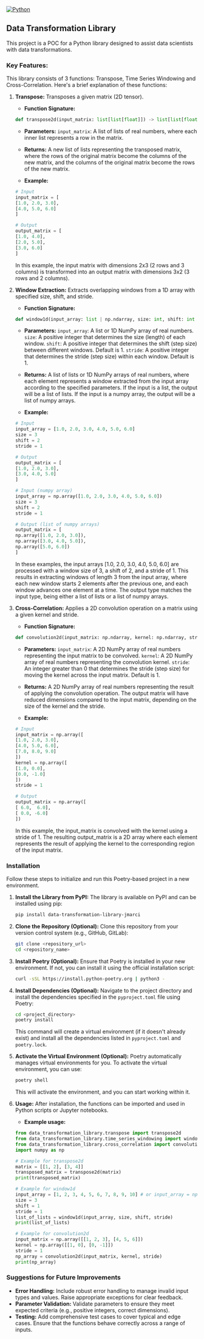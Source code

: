 [![Python](https://img.shields.io/badge/python-3670A0?style=for-the-badge&logo=python&logoColor=ffdd54)](https://www.python.org)

## Data Transformation Library

This project is a POC for a Python library designed to assist data scientists with data transformations.

### Key Features:

This library consists of 3 functions: Transpose, Time Series Windowing and Cross-Correlation.
Here's a brief explanation of these functions:

1. **Transpose:** Transposes a given matrix (2D tensor).

    - **Function Signature:**

    ```python
    def transpose2d(input_matrix: list[list[float]]) -> list[list[float]]:
    ```

    - **Parameters:**
    `input_matrix`: A list of lists of real numbers, where each inner list represents a row in the matrix.

    - **Returns:**
    A new list of lists representing the transposed matrix, where the rows of the original matrix become the columns of the new matrix, and the columns of the original matrix become the rows of the new matrix.

    - **Example:**

    ```python
    # Input
    input_matrix = [
    [1.0, 2.0, 3.0],
    [4.0, 5.0, 6.0]
    ]

    # Output
    output_matrix = [
    [1.0, 4.0],
    [2.0, 5.0],
    [3.0, 6.0]
    ]
    ```
    In this example, the input matrix with dimensions 2x3 (2 rows and 3 columns) is transformed into an output matrix with dimensions 3x2 (3 rows and 2 columns).

2. **Window Extraction:** Extracts overlapping windows from a 1D array with specified size, shift, and stride.

    - **Function Signature:**

    ```python
    def window1d(input_array: list | np.ndarray, size: int, shift: int = 1, stride: int = 1) -> list[list | np.ndarray]:
    ```
    
    - **Parameters:**
    `input_array`: A list or 1D NumPy array of real numbers.
    `size`: A positive integer that determines the size (length) of each window.
    `shift`: A positive integer that determines the shift (step size) between different windows. Default is 1.
    `stride`: A positive integer that determines the stride (step size) within each window. Default is 1.

    - **Returns:**
    A list of lists or 1D NumPy arrays of real numbers, where each element represents a window extracted from the input array according to the specified parameters. If the input is a list, the output will be a list of lists. If the input is a numpy array, the output will be a list of numpy arrays.

    - **Example:**

    ```python
    # Input
    input_array = [1.0, 2.0, 3.0, 4.0, 5.0, 6.0]
    size = 3
    shift = 2
    stride = 1

    # Output
    output_matrix = [
    [1.0, 2.0, 3.0],
    [3.0, 4.0, 5.0]
    ]
    ```

    ```python
    # Input (numpy array)
    input_array = np.array([1.0, 2.0, 3.0, 4.0, 5.0, 6.0])
    size = 3
    shift = 2
    stride = 1

    # Output (list of numpy arrays)
    output_matrix = [
    np.array([1.0, 2.0, 3.0]),
    np.array([3.0, 4.0, 5.0]),
    np.array([5.0, 6.0])
    ]
    ```
    In these examples, the input arrays [1.0, 2.0, 3.0, 4.0, 5.0, 6.0] are processed with a window size of 3, a shift of 2, and a stride of 1. This results in extracting windows of length 3 from the input array, where each new window starts 2 elements after the previous one, and each window advances one element at a time. The output type matches the input type, being either a list of lists or a list of numpy arrays.

3. **Cross-Correlation:** Applies a 2D convolution operation on a matrix using a given kernel and stride.

    - **Function Signature:**

    ```python
    def convolution2d(input_matrix: np.ndarray, kernel: np.ndarray, stride: int = 1) -> np.ndarray:
    ```
    
    - **Parameters:**
    `input_matrix`: A 2D NumPy array of real numbers representing the input matrix to be convolved.
    `kernel`: A 2D NumPy array of real numbers representing the convolution kernel.
    `stride`: An integer greater than 0 that determines the stride (step size) for moving the kernel across the input matrix. Default is 1.

    - **Returns:**
    A 2D NumPy array of real numbers representing the result of applying the convolution operation. The output matrix will have reduced dimensions compared to the input matrix, depending on the size of the kernel and the stride.

    - **Example:**

    ```python
    # Input
    input_matrix = np.array([
    [1.0, 2.0, 3.0],
    [4.0, 5.0, 6.0],
    [7.0, 8.0, 9.0]
    ])
    kernel = np.array([
    [1.0, 0.0],
    [0.0, -1.0]
    ])
    stride = 1

    # Output
    output_matrix = np.array([
    [ 6.0,  6.0],
    [ 0.0, -6.0]
    ])
    ```
    In this example, the input_matrix is convolved with the kernel using a stride of 1. The resulting output_matrix is a 2D array where each element represents the result of applying the kernel to the corresponding region of the input matrix.

### Installation

Follow these steps to initialize and run this Poetry-based project in a new environment.

1. **Install the Library from PyPI:** 
The library is available on PyPI and can be installed using pip:

    ```bash
    pip install data-transformation-library-jmarci
    ```

2. **Clone the Repository (Optional):**
Clone this repository from your version control system (e.g., GitHub, GitLab):

    ```bash
    git clone <repository_url>
    cd <repository_name>
    ```

3. **Install Poetry (Optional):**
Ensure that Poetry is installed in your new environment. If not, you can install it using the official installation script:

    ```bash
    curl -sSL https://install.python-poetry.org | python3 -
    ```

4. **Install Dependencies (Optional):**
Navigate to the project directory and install the dependencies specified in the `pyproject.toml` file using Poetry:

    ```bash
    cd <project_directory>
    poetry install
    ```

    This command will create a virtual environment (if it doesn't already exist) and install all the dependencies listed in `pyproject.toml` and `poetry.lock`.

5. **Activate the Virtual Environment (Optional):**
Poetry automatically manages virtual environments for you. To activate the virtual environment, you can use:

    ```bash
    poetry shell
    ```

    This will activate the environment, and you can start working within it.

6. **Usage:**
After installation, the functions can be imported and used in Python scripts or Jupyter notebooks.

    - **Example usage:**

    ```python
    from data_transformation_library.transpose import transpose2d
    from data_transformation_library.time_series_windowing import window1d
    from data_transformation_library.cross_correlation import convolution2d
    import numpy as np

    # Example for transpose2d
    matrix = [[1, 2], [3, 4]]
    transposed_matrix = transpose2d(matrix)
    print(transposed_matrix)

    # Example for window1d
    input_array = [1, 2, 3, 4, 5, 6, 7, 8, 9, 10] # or input_array = np.array([1, 2, 3, 4, 5, 6, 7, 8, 9, 10])
    size = 3
    shift = 1
    stride = 1
    list_of_lists = window1d(input_array, size, shift, stride)
    print(list_of_lists)

    # Example for convolution2d
    input_matrix = np.array([[1, 2, 3], [4, 5, 6]])
    kernel = np.array([[1, 0], [0, -1]])
    stride = 1
    np_array = convolution2d(input_matrix, kernel, stride)
    print(np_array)
    ```

### Suggestions for Future Improvements

- **Error Handling:** Include robust error handling to manage invalid input types and values. Raise appropriate exceptions for clear feedback.
- **Parameter Validation:** Validate parameters to ensure they meet expected criteria (e.g., positive integers, correct dimensions).
- **Testing:** Add comprehensive test cases to cover typical and edge cases. Ensure that the functions behave correctly across a range of inputs.
